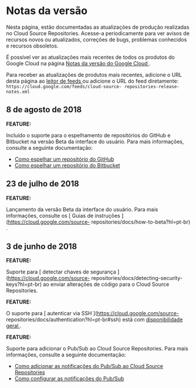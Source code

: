 #  Notas da versão

Nesta página, estão documentadas as atualizações de produção realizadas no
Cloud Source Repositories. Acesse-a periodicamente para ver avisos de recursos
novos ou atualizados, correções de bugs, problemas conhecidos e recursos
obsoletos.

É possível ver as atualizações mais recentes de todos os produtos do Google
Cloud na página [ Notas da versão do Google Cloud
](https://cloud.google.com/release-notes?hl=pt-br) .

Para receber as atualizações de produtos mais recentes, adicione o URL desta
página ao [ leitor de feeds
](https://wikipedia.org/wiki/Comparison_of_feed_aggregators) ou adicione o URL
do feed diretamente: ` https://cloud.google.com/feeds/cloud-source-
repositories-release-notes.xml `

##  8 de agosto de 2018

**FEATURE:**

Incluído o suporte para o espelhamento de repositórios do GitHub e Bitbucket
na versão Beta da interface do usuário. Para mais informações, consulte a
seguinte documentação:

  * [ Como espelhar um repositório do GitHub ](https://cloud.google.com/source-repositories/docs/mirroring-a-github-repository?hl=pt-br)
  * [ Como espelhar um repositório do Bitbucket ](https://cloud.google.com/source-repositories/docs/mirroring-a-bitbucket-repository?hl=pt-br)

##  23 de julho de 2018

**FEATURE:**

Lançamento da versão Beta da interface do usuário. Para mais informações,
consulte os [ Guias de instruções ](https://cloud.google.com/source-
repositories/docs/how-to-beta?hl=pt-br) .

##  3 de junho de 2018

**FEATURE:**

Suporte para [ detectar chaves de segurança ](https://cloud.google.com/source-
repositories/docs/detecting-security-keys?hl=pt-br) ao enviar alterações de
código para o Cloud Source Repositories.

**FEATURE:**

O suporte para [ autenticar via SSH ](https://cloud.google.com/source-
repositories/docs/authentication?hl=pt-br#ssh) está com [ disponibilidade
geral ](https://cloud.google.com/products?hl=pt-br#product-launch-stages) .

**FEATURE:**

Suporte para adicionar o Pub/Sub ao Cloud Source Repositories. Para mais
informações, consulte a seguinte documentação:

  * [ Como adicionar as notificações do Pub/Sub ao Cloud Source Repositories ](https://cloud.google.com/source-repositories/docs/quickstart-adding-pubsub-notifications?hl=pt-br)
  * [ Como configurar as notificações do Pub/Sub ](https://cloud.google.com/source-repositories/docs/configuring-notifications?hl=pt-br)

